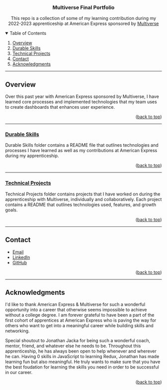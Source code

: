 <a name="readme-top"></a>

  <h3 align="center">Multiverse Final Portfolio</h3>

  <p align="center">
    This repo is a collection of some of my learning contribution during my 2022-2023 apprenticeship at American Express sponsored by <a href="https://www.multiverse.io/en-US">Multiverse</a>
  </p>
</div>

<!-- TABLE OF CONTENTS -->
<details open="open">
  <summary>Table of Contents</summary>
  <ol>
    <li><a href="#overview">Overview</a></li>
    <li><a href="#durable-skills">Durable Skills</a></li>
    <li><a href="#technical-projects">Technical Projects</a></li>
    <li><a href="#contact">Contact</a></li>
    <li><a href="#acknowledgments">Acknowledgments</a></li>
  </ol>
</details>

---

<!-- Overview -->
## Overview
Over this past year with American Express sponsored by Multiverse, I have learned core processes and implemented technologies that my team uses to create dashboards that enhances user experience. 

<p align="right">(<a href="#readme-top">back to top</a>)</p>

---

<!-- Durable Skills Section -->
### [Durable Skills](https://github.com/joannembl/multiverse-portfolio/tree/main/durable-skills)

Durable Skills folder contains a README file that outlines technologies and processes I have learned as well as my contributions at American Express during my apprenticeship.


<p align="right">(<a href="#readme-top">back to top</a>)</p>

---

<!-- Technical Projects Section -->
### [Technical Projects](https://github.com/joannembl/multiverse-portfolio/tree/main/technical-projects)

Technical Projects folder contains projects that I have worked on during the apprenticeship with Multiverse, individually and collaboratively. Each project contains a README that outlines technologies used, features, and growth goals.


<p align="right">(<a href="#technical">back to top</a>)</p>

---

<!-- CONTACT -->
## Contact

- <a href="mailto:jmbliberato@gmail.com">Email</a>
- [LinkedIn](https://www.linkedin.com/in/jo-anne-mae-liberato-84920123b/)
- [GitHub](https://github.com/joannembl)

<p align="right">(<a href="#readme-top">back to top</a>)</p>

---

<!-- ACKNOWLEDGMENTS -->
## Acknowledgments

I'd like to thank American Express & Multiverse for such a wonderful opportunity into a career that otherwise seems impossible to achieve without a college degree. I am forever grateful to have been a part of the first cohort of apprentices at American Express who is paving the way for others who want to get into a meaningful career while building skills and networking.

Special shoutout to Jonathan Jacka for being such a wonderful coach, mentor, friend, and whatever else he needs to be. Throughout this apprenticeship, he has always been open to help whenever and wherever he can. Having 0 skills in JavaScript to learning Redux, Jonathan has made learning fun but also meaningful. He truly wants to make sure that you have the best foudation for learning the skills you need in order to be successful in our career. 

<p align="right">(<a href="#readme-top">back to top</a>)</p>
